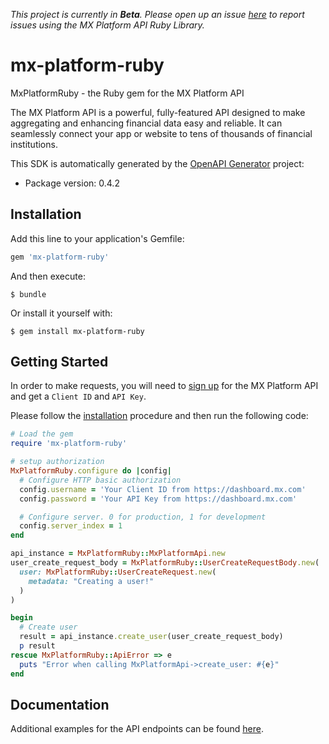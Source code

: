 *This project is currently in **Beta**. Please open up an issue [here](https://github.com/mxenabled/mx-platform-ruby/issues) to report issues using the MX Platform API Ruby Library.*

# mx-platform-ruby

MxPlatformRuby - the Ruby gem for the MX Platform API

The MX Platform API is a powerful, fully-featured API designed to make aggregating and enhancing financial data easy and reliable. It can seamlessly connect your app or website to tens of thousands of financial institutions.

This SDK is automatically generated by the [OpenAPI Generator](https://openapi-generator.tech) project:

- Package version: 0.4.2

## Installation

Add this line to your application's Gemfile:

```ruby
gem 'mx-platform-ruby'
```

And then execute:
```shell
$ bundle
```

Or install it yourself with:
```shell
$ gem install mx-platform-ruby
```

## Getting Started

In order to make requests, you will need to [sign up](https://dashboard.mx.com/sign_up) for the MX Platform API and get a `Client ID` and `API Key`.

Please follow the [installation](#installation) procedure and then run the following code:

```ruby
# Load the gem
require 'mx-platform-ruby'

# setup authorization
MxPlatformRuby.configure do |config|
  # Configure HTTP basic authorization
  config.username = 'Your Client ID from https://dashboard.mx.com'
  config.password = 'Your API Key from https://dashboard.mx.com'

  # Configure server. 0 for production, 1 for development
  config.server_index = 1
end

api_instance = MxPlatformRuby::MxPlatformApi.new
user_create_request_body = MxPlatformRuby::UserCreateRequestBody.new(
  user: MxPlatformRuby::UserCreateRequest.new(
    metadata: "Creating a user!"
  )
)

begin
  # Create user
  result = api_instance.create_user(user_create_request_body)
  p result
rescue MxPlatformRuby::ApiError => e
  puts "Error when calling MxPlatformApi->create_user: #{e}"
end
```

## Documentation

Additional examples for the API endpoints can be found [here](docs/MxPlatformApi.md).
